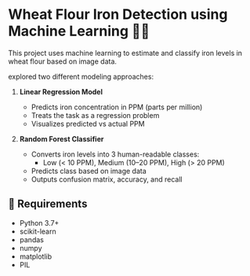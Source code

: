 
# Wheat Flour Iron Detection using Machine Learning 🧪🌾

This project uses machine learning to estimate and classify iron levels in wheat flour based on image data.


explored two different modeling approaches:

1. **Linear Regression Model**
   - Predicts iron concentration in PPM (parts per million)
   - Treats the task as a regression problem
   - Visualizes predicted vs actual PPM

2. **Random Forest Classifier**
   - Converts iron levels into 3 human-readable classes:  
     - Low (< 10 PPM), Medium (10–20 PPM), High (> 20 PPM)
   - Predicts class based on image data
   - Outputs confusion matrix, accuracy, and recall
## 🔧 Requirements

- Python 3.7+
- scikit-learn
- pandas
- numpy
- matplotlib
- PIL
